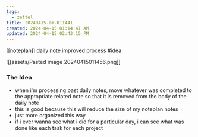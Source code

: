 ```yaml
---
tags:
  - zettel
title: 20240415-am-011441
created: 2024-04-15 01:14:41 AM
updated: 2024-04-15 02:43:15 PM
---
```

[[noteplan]] daily note improved process #idea

![[assets/Pasted image 20240415011456.png]]

### The Idea
- when i'm processing past daily notes, move whatever was completed to the appropriate related note so that it is removed from the body of the daily note 
- this is good because this will reduce the size of my noteplan notes
- just more organized this way 
- if i ever wanna see what i did for a particular day, i can see what was done like each task for each project 